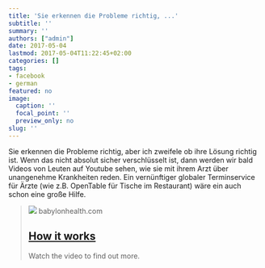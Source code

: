 ```yaml
---
title: 'Sie erkennen die Probleme richtig, ...'
subtitle: ''
summary: ''
authors: ["admin"]
date: 2017-05-04
lastmod: 2017-05-04T11:22:45+02:00
categories: []
tags:
- facebook
- german
featured: no
image:
  caption: ''
  focal_point: ''
  preview_only: no
slug: ''
---
```

Sie erkennen die Probleme richtig, aber ich zweifele ob ihre Lösung richtig ist. Wenn das nicht absolut sicher verschlüsselt ist, dann werden wir bald Videos von Leuten auf Youtube sehen, wie sie mit ihrem Arzt über unangenehme Krankheiten reden. Ein vernünftiger globaler Terminservice für Ärzte (wie z.B. OpenTable für Tische im Restaurant) wäre ein auch schon eine große Hilfe.
> [![](https://assets.babylonhealth.com/redesign/_1200x630_fit_center-center_82_none/BLYN_GBL_BRD_Horizontal_Logo_White_1920x1080_JUL20.png?mtime=1594647969)](https://www.babylonhealth.com/how-it-works)
> babylonhealth.com
> ## [How it works](https://www.babylonhealth.com/how-it-works)
>
>Watch the video to find out more.


